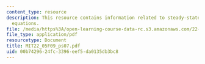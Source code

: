 ```yaml
---
content_type: resource
description: This resource contains information related to steady-state diffusion
  equations.
file: /media/https%3A/open-learning-course-data-rc.s3.amazonaws.com/22-05-neutron-science-and-reactor-physics-fall-2009/00b7429624fc3396eef5da0135db3bc8_MIT22_05F09_ps07.pdf
file_type: application/pdf
resourcetype: Document
title: MIT22_05F09_ps07.pdf
uid: 00b74296-24fc-3396-eef5-da0135db3bc8
---
```

